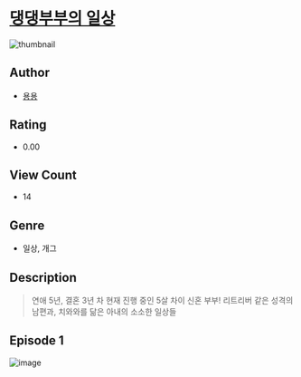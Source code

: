 # [댕댕부부의 일상](https://comic.naver.com/challenge/list?titleId=811201)
![thumbnail](https://image-comic.pstatic.net/user_contents_data/challenge_comic/2023/05/25/365156/upload_3558180371774517297_480x623.jpeg)

## Author
- [용용](https://comic.naver.com/artistTitle?id=365156)

## Rating
- 0.00

## View Count
- 14

## Genre
- 일상, 개그

## Description
> 연애 5년, 결혼 3년 차 현재 진행 중인 5살 차이 신혼 부부! 리트리버 같은 성격의 남편과, 치와와를 닮은 아내의 소소한 일상들


## Episode 1
![image](https://image-comic.pstatic.net/user_contents_data/challenge_comic/2023/05/25/365156/upload_4064045889209197618.jpeg)

